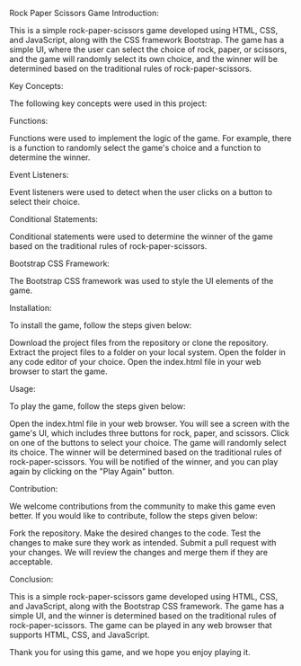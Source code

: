 Rock Paper Scissors Game
Introduction:


This is a simple rock-paper-scissors game developed using HTML, CSS, and JavaScript, along with the CSS framework Bootstrap. The game has a simple UI, where the user can select the choice of rock, paper, or scissors, and the game will randomly select its own choice, and the winner will be determined based on the traditional rules of rock-paper-scissors.

Key Concepts:

The following key concepts were used in this project:

Functions:

Functions were used to implement the logic of the game. For example, there is a function to randomly select the game's choice and a function to determine the winner.

Event Listeners:

Event listeners were used to detect when the user clicks on a button to select their choice.

Conditional Statements:

Conditional statements were used to determine the winner of the game based on the traditional rules of rock-paper-scissors.

Bootstrap CSS Framework:

The Bootstrap CSS framework was used to style the UI elements of the game.

Installation:

To install the game, follow the steps given below:

Download the project files from the repository or clone the repository.
Extract the project files to a folder on your local system.
Open the folder in any code editor of your choice.
Open the index.html file in your web browser to start the game.

Usage:

To play the game, follow the steps given below:

Open the index.html file in your web browser.
You will see a screen with the game's UI, which includes three buttons for rock, paper, and scissors.
Click on one of the buttons to select your choice.
The game will randomly select its choice.
The winner will be determined based on the traditional rules of rock-paper-scissors.
You will be notified of the winner, and you can play again by clicking on the "Play Again" button.

Contribution:

We welcome contributions from the community to make this game even better. If you would like to contribute, follow the steps given below:

Fork the repository.
Make the desired changes to the code.
Test the changes to make sure they work as intended.
Submit a pull request with your changes.
We will review the changes and merge them if they are acceptable.

Conclusion:

This is a simple rock-paper-scissors game developed using HTML, CSS, and JavaScript, along with the Bootstrap CSS framework. The game has a simple UI, and the winner is determined based on the traditional rules of rock-paper-scissors. The game can be played in any web browser that supports HTML, CSS, and JavaScript.

Thank you for using this game, and we hope you enjoy playing it.
